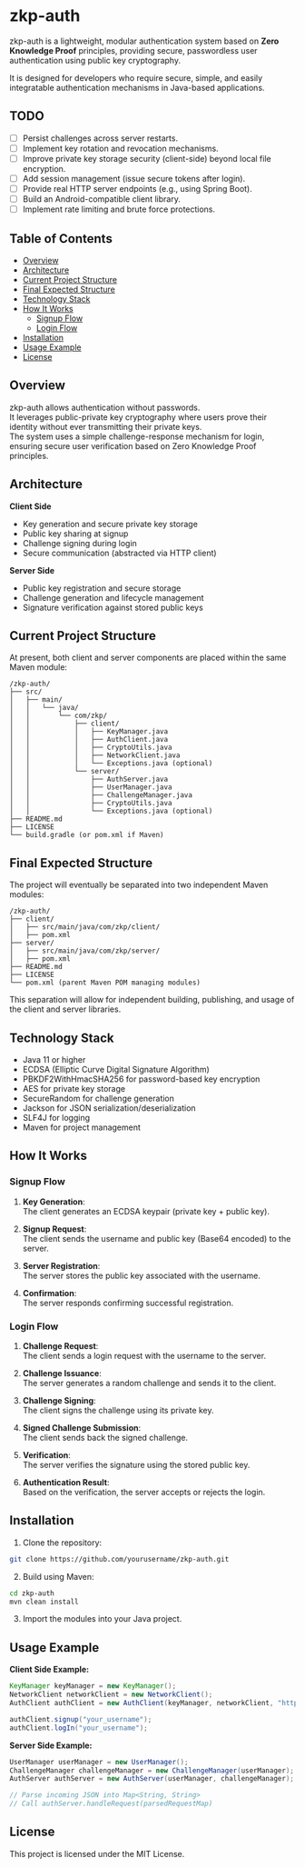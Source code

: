 # zkp-auth

zkp-auth is a lightweight, modular authentication system based on **Zero Knowledge Proof** principles, providing secure, passwordless user authentication using public key cryptography.

It is designed for developers who require secure, simple, and easily integratable authentication mechanisms in Java-based applications.

## TODO

- [ ] Persist challenges across server restarts.
- [ ] Implement key rotation and revocation mechanisms.
- [ ] Improve private key storage security (client-side) beyond local file encryption.
- [ ] Add session management (issue secure tokens after login).
- [ ] Provide real HTTP server endpoints (e.g., using Spring Boot).
- [ ] Build an Android-compatible client library.
- [ ] Implement rate limiting and brute force protections.

## Table of Contents

- [Overview](#overview)
- [Architecture](#architecture)
- [Current Project Structure](#current-project-structure)
- [Final Expected Structure](#final-expected-structure)
- [Technology Stack](#technology-stack)
- [How It Works](#how-it-works)
  - [Signup Flow](#signup-flow)
  - [Login Flow](#login-flow)
- [Installation](#installation)
- [Usage Example](#usage-example)
- [License](#license)

## Overview

zkp-auth allows authentication without passwords.  
It leverages public-private key cryptography where users prove their identity without ever transmitting their private keys.  
The system uses a simple challenge-response mechanism for login, ensuring secure user verification based on Zero Knowledge Proof principles.

## Architecture

**Client Side**
- Key generation and secure private key storage
- Public key sharing at signup
- Challenge signing during login
- Secure communication (abstracted via HTTP client)

**Server Side**
- Public key registration and secure storage
- Challenge generation and lifecycle management
- Signature verification against stored public keys

## Current Project Structure

At present, both client and server components are placed within the same Maven module:

```
/zkp-auth/
├── src/
│   ├── main/
│   │   └── java/
│   │       └── com/zkp/
│   │           ├── client/
│   │           │   ├── KeyManager.java
│   │           │   ├── AuthClient.java
│   │           │   ├── CryptoUtils.java
│   │           │   ├── NetworkClient.java
│   │           │   └── Exceptions.java (optional)
│   │           └── server/
│   │               ├── AuthServer.java
│   │               ├── UserManager.java
│   │               ├── ChallengeManager.java
│   │               ├── CryptoUtils.java
│   │               └── Exceptions.java (optional)
├── README.md
├── LICENSE
└── build.gradle (or pom.xml if Maven)
```

## Final Expected Structure

The project will eventually be separated into two independent Maven modules:

```
/zkp-auth/
├── client/
│   ├── src/main/java/com/zkp/client/
│   ├── pom.xml
├── server/
│   ├── src/main/java/com/zkp/server/
│   ├── pom.xml
├── README.md
├── LICENSE
└── pom.xml (parent Maven POM managing modules)
```

This separation will allow for independent building, publishing, and usage of the client and server libraries.

## Technology Stack

- Java 11 or higher
- ECDSA (Elliptic Curve Digital Signature Algorithm)
- PBKDF2WithHmacSHA256 for password-based key encryption
- AES for private key storage
- SecureRandom for challenge generation
- Jackson for JSON serialization/deserialization
- SLF4J for logging
- Maven for project management

## How It Works

### Signup Flow

1. **Key Generation**:  
   The client generates an ECDSA keypair (private key + public key).

2. **Signup Request**:  
   The client sends the username and public key (Base64 encoded) to the server.

3. **Server Registration**:  
   The server stores the public key associated with the username.

4. **Confirmation**:  
   The server responds confirming successful registration.

### Login Flow

1. **Challenge Request**:  
   The client sends a login request with the username to the server.

2. **Challenge Issuance**:  
   The server generates a random challenge and sends it to the client.

3. **Challenge Signing**:  
   The client signs the challenge using its private key.

4. **Signed Challenge Submission**:  
   The client sends back the signed challenge.

5. **Verification**:  
   The server verifies the signature using the stored public key.

6. **Authentication Result**:  
   Based on the verification, the server accepts or rejects the login.

## Installation

1. Clone the repository:

```bash
git clone https://github.com/yourusername/zkp-auth.git
```

2. Build using Maven:

```bash
cd zkp-auth
mvn clean install
```

3. Import the modules into your Java project.

## Usage Example

**Client Side Example:**

```java
KeyManager keyManager = new KeyManager();
NetworkClient networkClient = new NetworkClient();
AuthClient authClient = new AuthClient(keyManager, networkClient, "https://yourserver.com/auth");

authClient.signup("your_username");
authClient.logIn("your_username");
```

**Server Side Example:**

```java
UserManager userManager = new UserManager();
ChallengeManager challengeManager = new ChallengeManager(userManager);
AuthServer authServer = new AuthServer(userManager, challengeManager);

// Parse incoming JSON into Map<String, String>
// Call authServer.handleRequest(parsedRequestMap)
```

## License

This project is licensed under the MIT License.